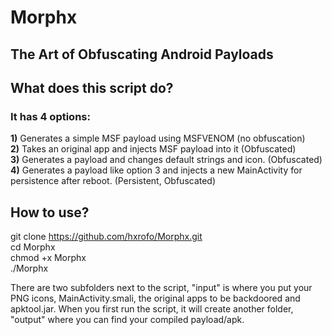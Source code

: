 # Morphx
## The Art of Obfuscating Android Payloads  

## What does this script do?  
### It has 4 options:  
**1)** Generates a simple MSF payload using MSFVENOM (no obfuscation)  
**2)** Takes an original app and injects MSF payload into it (Obfuscated)  
**3)** Generates a payload and changes default strings and icon. (Obfuscated)  
**4)** Generates a payload like option 3 and injects a new MainActivity for persistence after reboot. (Persistent, Obfuscated)  

## How to use?  
git clone https://github.com/hxrofo/Morphx.git  
cd Morphx  
chmod +x Morphx  
./Morphx  

There are two subfolders next to the script, "input" is where you put your PNG icons, MainActivity.smali, the original apps to be backdoored and apktool.jar. When you first run the script, it will create another folder, "output" where you can find your compiled payload/apk.


